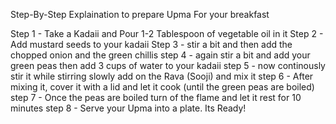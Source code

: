Step-By-Step Explaination to prepare Upma For your breakfast 

Step 1 - Take a Kadaii and Pour 1-2 Tablespoon of vegetable oil in it
Step 2 - Add mustard seeds to your kadaii
Step 3 - stir a bit and then add the chopped onion and the green chillis 
step 4 - again stir a bit and add your green peas then add 3 cups of water to your kadaii
step 5 - now continously stir it while stirring slowly add on the Rava (Sooji) and mix it
step 6 - After mixing it, cover it with a lid and let it cook (until the green peas are boiled) 
step 7 - Once the peas are boiled turn of the flame and let it rest for 10 minutes
step 8 - Serve your Upma into a plate.  Its Ready! 